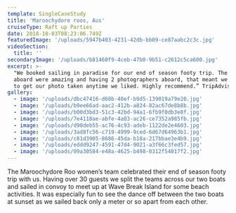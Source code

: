 ```yaml
---
template: SingleCaseStudy
title: 'Maroochydore roos, Aus'
cruiseType: Raft up Parties
date: 2018-10-03T08:23:06.749Z
featuredImage: '/uploads/5947b403-4231-42db-bb09-ce87aabc2c3c.jpg'
videoSection:
  title: ''
secondaryImage: '/uploads/b81460f9-4ceb-47b0-9b51-c2612c5ca600.jpg'
excerpt: >-
  "We booked sailing in paradise for our end of season footy trip. The crew
  aboard were amazing and having 2 photographers aboard, that meant we could ask
  to get our photo taken anytime we liked. Highly recommend.” TripAdvisor
gallery:
  - image: '/uploads/dbc47416-d68b-40ef-b9d5-139019a79e20.jpg'
  - image: '/uploads/b9ee66ad-aac2-412b-a824-82ac67de8b8b.jpg'
  - image: '/uploads/b00d3bd3-51c3-42bd-94a1-6fb9f0db3e8f.jpg'
  - image: '/uploads/7e4118ae-abfe-4a03-ac26-ce7352a985fb.jpg'
  - image: '/uploads/d90deb55-ac76-4c93-adeb-1122de2e4603.jpg'
  - image: '/uploads/3ad8fc56-c719-4999-9ced-6d67d64963b1.jpg'
  - image: '/uploads/c81d3905-8686-45da-b18a-217bbae3e4b9.jpg'
  - image: '/uploads/eddd9247-4591-47d4-9021-a3f66c3fed57.jpg'
  - image: '/uploads/09a30584-e48a-4625-b498-0312f54017f2.jpg'
---
```

The Maroochydore Roo women’s team celebrated their end of season footy trip with us. Having over 30 guests we split the teams across our two boats and sailed in convoy to meet up at Wave Break Island for some beach activities. It was especially fun to see the dance off between the two boats at sunset as we sailed back only a meter or so apart from each other.
